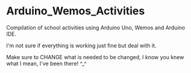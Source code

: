 # Arduino_Wemos_Activities
Compilation of school activities using Arduino Uno, Wemos and Arduino IDE.

I'm not sure if everything is working just fine but deal with it.

Make sure to CHANGE what is needed to be changed, I know you knew what I mean, I've been there! ^_^
